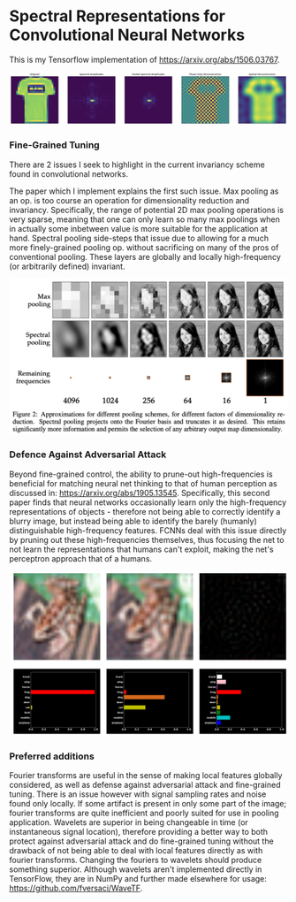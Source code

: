 # Spectral Representations for Convolutional Neural Networks
This is my Tensorflow implementation of https://arxiv.org/abs/1506.03767.

![what?!,20%](title_summary.png)
### Fine-Grained Tuning
There are 2 issues I seek to highlight in the current invariancy scheme found in convolutional networks.

The paper which I implement explains the first such issue. Max pooling as an op. is too course an operation for dimensionality reduction and invariancy. Specifically, the range of potential 2D max pooling operations is very sparse, meaning that one can only learn so many max poolings when in actually some inbetween value is more suitable for the application at hand. Spectral pooling side-steps that issue due to allowing for a much more finely-grained pooling op. without sacrificing on many of the pros of conventional pooling. These layers are globally and locally high-frequency (or arbitrarily defined) invariant.

![paper1](paper1_img.png)

### Defence Against Adversarial Attack
Beyond fine-grained control, the ability to prune-out high-frequencies is beneficial for matching neural net thinking to that of human perception as discussed in: https://arxiv.org/abs/1905.13545. Specifically, this second paper finds that neural networks occasionally learn only the high-frequency representations of objects - therefore not being able to correctly identify a blurry image, but instead being able to identify the barely (humanly) distinguishable high-frequency features. FCNNs deal with this issue directly by pruning out these high-frequencies themselves, thus focusing the net to not learn the representations that humans can't exploit, making the net's perceptron approach that of a humans.

![paper2](paper2_img.png)

<!-- In the scheme of simply increasing accuracy without destroying information, however, FCNNs have both the fine-grained advantage which CNNs do not. Having learnable spectral filter passes is an interesting next step.
 -->

### Preferred additions
Fourier transforms are useful in the sense of making local features globally considered, as well as defense against adversarial attack and fine-grained tuning. There is an issue however with signal sampling rates and noise found only locally. If some artifact is present in only some part of the image; fourier transforms are quite inefficient and poorly suited for use in pooling application. Wavelets are superior in being changeable in time (or instantaneous signal location), therefore providing a better way to both protect against adversarial attack and do fine-grained tuning without the drawback of not being able to deal with local features directly as with fourier transforms. Changing the fouriers to wavelets should produce something superior. Although wavelets aren't implemented directly in TensorFlow, they are in NumPy and further made elsewhere for usage: https://github.com/fversaci/WaveTF.
